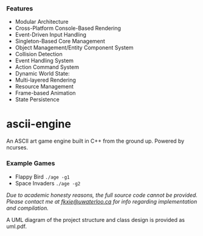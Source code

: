 ### Features
- Modular Architecture
- Cross-Platform Console-Based Rendering
- Event-Driven Input Handling
- Singleton-Based Core Management
- Object Management/Entity Component System
- Collision Detection
- Event Handling System
- Action Command System
- Dynamic World State:
- Multi-layered Rendering
- Resource Management
- Frame-based Animation
- State Persistence

# ascii-engine
An ASCII art game engine built in C++ from the ground up. Powered by ncurses.

### Example Games
- Flappy Bird
`./age -g1`
- Space Invaders
`./age -g2`

*Due to academic honesty reasons, the full source code cannot be provided. Please contact me at fkxie@uwaterloo.ca for info regarding implementation and compilation.*  

A UML diagram of the project structure and class design is provided as uml.pdf.
